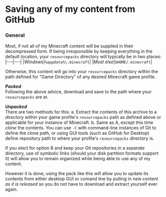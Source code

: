 # Saving any of my content from GitHub  

### General
Most, if not all of my Minecraft content will be supplied in their decompressed form. If being irresponsible by keeping everything in the default location, your `resourcepacks` directory will typically be in two places:  
|---|---|
|_Windows_|`%appdata%\.minecraft`|
|_Most else_|`$HOME/.minecraft`|
  
Otherwise, this content will go into your `resourcepacks` directory within the path defined for "Game Directory" of any desired Minecraft game profile.  
  
***Packed***  
Following the above advice, download and save to the path where your `resourcepacks` are at.  
  
***Unpacked***  
There are two methods for this:
   a. Extract the contents of this archive to a _directory_ within your game profile's `resourcepacks` path as defined above or applicable for your instance of Minecraft.
   b. Same as A, except this time _clone_ the contents. You can use `-C` with command-line instances of Git to define the clone path, or using GUI tools (such as GitHub for Desktop) define repository path to where your profile's `resourcepacks` directory is.
  
If you elect for option B and keep your Git repositories in a _separate_ directory, use of symbolic links (should your disk partition formats support it) will allow you to remain organized while being able to use any of my content.  
  
However it is done, using the pack like this will allow you to update its contents from either desktop GUI or comand line by pulling in new content _as it is released_ so you do not have to download and extract yourself ever again.

